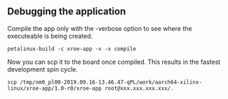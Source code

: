 
## Debugging the application
Compile the app only with the -verbose option to see where the executeable is being created.
```
petalinux-build -c xroe-app -v -x compile
```

Now you can scp it to the board once compiled. This results in the fastest development spin cycle.
```
scp /tmp/om0_pl00-2019.09.16-13.46.47-qPL/work/aarch64-xilinx-linux/xroe-app/1.0-r0/xroe-app root@xxx.xxx.xxx.xxx/.
```
